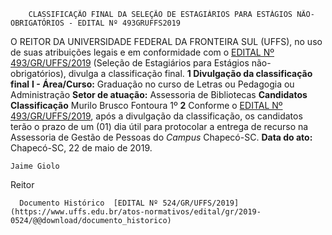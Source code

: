         CLASSIFICAÇÃO FINAL DA SELEÇÃO DE ESTAGIÁRIOS PARA ESTÁGIOS NÃO-OBRIGATÓRIOS - EDITAL Nº 493GRUFFS2019  

 O REITOR DA UNIVERSIDADE FEDERAL DA FRONTEIRA SUL (UFFS), no uso de suas atribuições legais e em conformidade com o [EDITAL Nº 493/GR/UFFS/2019](https://www.uffs.edu.br/atos-normativos/edital/gr/2019-0493) (Seleção de Estagiários para Estágios não-obrigatórios), divulga a classificação final.  **1 Divulgação da classificação final** **I - Área/Curso:** Graduação no curso de Letras ou Pedagogia ou Administração **Setor de atuação:** Assessoria de Bibliotecas     **Candidatos**   **Classificação**     Murilo Brusco Fontoura   1º       **2**  Conforme o [EDITAL Nº 493/GR/UFFS/2019](https://www.uffs.edu.br/atos-normativos/edital/gr/2019-0493), após a divulgação da classificação, os candidatos terão o prazo de um (01) dia útil para protocolar a entrega de recurso na Assessoria de Gestão de Pessoas do *Campus*  Chapecó-SC.        **Data do ato:** Chapecó-SC, 22 de maio de 2019.   
 

    Jaime Giolo   
 Reitor 

      Documento Histórico  [EDITAL Nº 524/GR/UFFS/2019](https://www.uffs.edu.br/atos-normativos/edital/gr/2019-0524/@@download/documento_historico)     
      